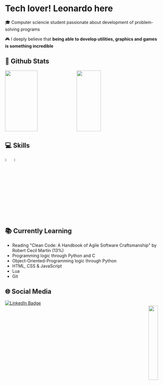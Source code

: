 # Tech lover! Leonardo here

🎓 Computer sciencie student passionate about development of problem-solving programs

🎮 I deeply believe that **being able to develop utilities, graphics and games is something incredible**

## 👾 Github Stats

<div align="left">
    <img width="46%" height="200px" src="https://github-readme-stats.vercel.app/api?username=leonardocassauara&show_icons=true&theme=dark">
    <img width="40%" height="200px" src="https://github-readme-stats.vercel.app/api/top-langs/?username=leonardocassauara&layout=compact&theme=dark">
</div>

## 💻 Skills

<div>
  <img src="https://camo.githubusercontent.com/dd8b0601cdfefe534a6a26f4c29c7f8a5fcfc315002655f519c73121f7bad8bc/68747470733a2f2f63646e2e6a7364656c6976722e6e65742f67682f64657669636f6e732f64657669636f6e2f69636f6e732f707974686f6e2f707974686f6e2d6f726967696e616c2e737667" width="5%" height="5%">
  <img src="https://i.imgur.com/nV6ITvP.png" width="5%" height="5%">
</div>

## 📚 Currently Learning

  * Reading "Clean Code: A Handbook of Agile Software Craftsmanship" by Robert Cecil Martin (13%)
  * Programming logic through Python and C
  * Object-Oriented-Programming logic through Python
  * HTML, CSS & JavaScript
  * Lua
  * Git

## 🌐 Social Media
<div>
    <div align="rigth">
        <div id="badges">
          <a href="https://www.linkedin.com/in/leonardo-cassauara-maia-b6228b214">
            <img src="https://img.shields.io/badge/LinkedIn-blue?style=for-the-badge&logo=linkedin&logoColor=white" alt="LinkedIn Badge"/>
          </a>
     <div align="right">
        <img width="25%" src="https://i.imgur.com/Rk5AiUp.png">
</div>
